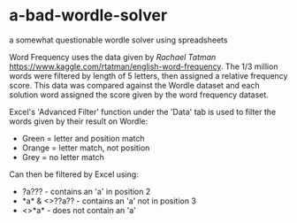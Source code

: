# a-bad-wordle-solver
a somewhat questionable wordle solver using spreadsheets


Word Frequency uses the data given by _Rachael Tatman_ https://www.kaggle.com/rtatman/english-word-frequency. The 1/3 million words were filtered by length of 5 letters, then assigned a relative frequency score. This data was compared against the Wordle dataset and each solution word assigned the score given by the word frequency dataset.

Excel's 'Advanced Filter' function under the 'Data' tab is used to filter the words given by their result on Wordle:
* Green = letter and position match
* Orange = letter match, not position
* Grey = no letter match

Can then be filtered by Excel using:
* ?a??? - contains an 'a' in position 2
* \*a\* & <>??a?? - contains an 'a' not in position 3
* <>\*a\* - does not contain an 'a'
